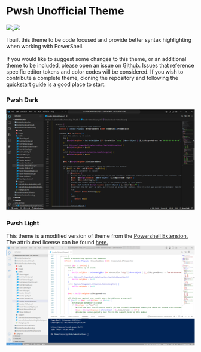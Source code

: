 # Pwsh Unofficial Theme

<p align="Left">
    <a href="https://github.com/TheTaylorLee/pwsh-theme-unofficial">
        <img src="https://img.shields.io/github/last-commit/thetaylorlee/pwsh-theme-unofficial/master?logo=github&label=Github%20Last%20Commit&link=https%3A%2F%2Fmarketplace.visualstudio.com%2Fitems%3FitemName%3DTheTaylorLee.pwsh-theme-unofficial">
    </a>
    <a href="https://marketplace.visualstudio.com/items?itemName=TheTaylorLee.pwsh-theme-unofficial">
        <img src="https://img.shields.io/visual-studio-marketplace/i/TheTaylorLee.pwsh-theme-unofficial?logo=visual-studio&label=Marketplace%20Installs">
    </a>
</p>

I built this theme to be code focused and provide better syntax highlighting when working with PowerShell.
<br></br>
If you would like to suggest some changes to this theme, or an additional theme to be included, please open an issue on [Github](https://github.com/TheTaylorLee/pwsh-theme-unofficial). Issues that reference specific editor tokens and color codes will be considered. If you wish to contribute a complete theme, cloning the repository and following the [quickstart guide](https://github.com/TheTaylorLee/pwsh-theme-unofficial/blob/master/vsc-extension-quickstart.md) is a good place to start.

### Pwsh Dark
![preview](https://raw.githubusercontent.com/TheTaylorLee/pwsh-theme-unofficial/master/assets/pwshdark/themepreview.png)

### Pwsh Light
This theme is a modified version of theme from the [Powershell Extension.](https://github.com/PowerShell/vscode-powershell) The attributed license can be found [here.](https://github.com/TheTaylorLee/pwsh-theme-unofficial/blob/master/assets/pwshlight/License)
![preview](https://github.com/TheTaylorLee/pwsh-theme-unofficial/blob/master/assets/pwshlight/themepreview.png?raw%3Dtrue)